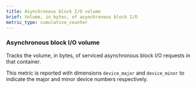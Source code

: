```yaml
---
title: Asynchronous block I/O volume
brief: Volume, in bytes, of asynchronous block I/O
metric_type: cumulative_counter
---
```

### Asynchronous block I/O volume

Tracks the volume, in bytes, of serviced asynchronous block I/O requests
in that container.

This metric is reported with dimensions `device_major` and `device_minor` to indicate the major and minor device numbers respectively.
